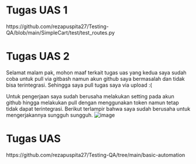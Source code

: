 <h1>Tugas UAS 1</h1>
https://github.com/rezapuspita27/Testing-QA/blob/main/SimpleCart/test/test_routes.py

<h1>Tugas UAS 2</h1>

Selamat malam pak, mohon maaf terkait tugas uas yang kedua saya sudah coba untuk pull via gitbash namun akun github saya bermasalah dan tidak bisa terintegrasi. Sehingga saya pull tugas saya via upload :(

Untuk pengerjaan saya sudah berusaha melakukan setting pada akun github hingga melakukan pull dengan menggunakan token namun tetap tidak dapat terintegrasi. Berikut terlampir bahwa saya sudah berusaha untuk mengerjakannya sungguh sungguh.
![image](https://github.com/rezapuspita27/Testing-QA/assets/117505125/4dc7909c-de9a-4493-a9dd-8dcca14975b8)


<h1>Tugas UAS</h1>
https://github.com/rezapuspita27/Testing-QA/tree/main/basic-automation
